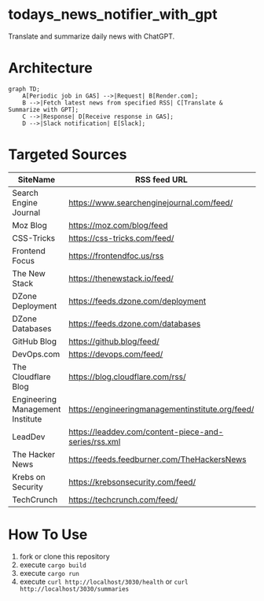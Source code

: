 # todays_news_notifier_with_gpt
Translate and summarize daily news with ChatGPT.

# Architecture
```mermaid
graph TD;
    A[Periodic job in GAS] -->|Request| B[Render.com];
    B -->|Fetch latest news from specified RSS| C[Translate & Summarize with GPT];
    C -->|Response| D[Receive response in GAS];
    D -->|Slack notification| E[Slack];
```

# Targeted Sources
| SiteName | RSS feed URL |
|----------|-----------------|
| Search Engine Journal | https://www.searchenginejournal.com/feed/ |
| Moz Blog | https://moz.com/blog/feed |
| CSS-Tricks | https://css-tricks.com/feed/ |
| Frontend Focus | https://frontendfoc.us/rss |
| The New Stack | https://thenewstack.io/feed/ |
| DZone Deployment | https://feeds.dzone.com/deployment |
| DZone Databases | https://feeds.dzone.com/databases |
| GitHub Blog | https://github.blog/feed/ |
| DevOps.com | https://devops.com/feed/ |
| The Cloudflare Blog | https://blog.cloudflare.com/rss/ |
| Engineering Management Institute | https://engineeringmanagementinstitute.org/feed/ |
| LeadDev | https://leaddev.com/content-piece-and-series/rss.xml |
| The Hacker News | https://feeds.feedburner.com/TheHackersNews |
| Krebs on Security | https://krebsonsecurity.com/feed/ |
| TechCrunch | https://techcrunch.com/feed/ |

# How To Use
1. fork or clone this repository
2. execute `cargo build`
3. execute `cargo run`
4. execute `curl http://localhost/3030/health` or `curl http://localhost/3030/summaries`